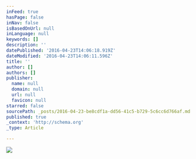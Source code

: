 ```yaml
---
inFeed: true
hasPage: false
inNav: false
isBasedOnUrl: null
inLanguage: null
keywords: []
description: ''
datePublished: '2016-04-23T14:06:18.919Z'
dateModified: '2016-04-23T14:06:11.596Z'
title: ''
author: []
authors: []
publisher:
  name: null
  domain: null
  url: null
  favicon: null
starred: false
sourcePath: _posts/2016-04-23-be8cdf1a-dd56-41c5-b729-5c6cc6d766af.md
published: true
_context: 'http://schema.org'
_type: Article

---
```

![](https://the-grid-user-content.s3-us-west-2.amazonaws.com/93c576d9-2ec4-4014-8afa-b20fd5c48fac.jpg)